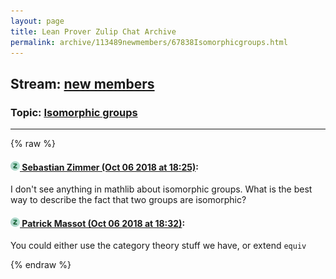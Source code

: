 ```yaml
---
layout: page
title: Lean Prover Zulip Chat Archive 
permalink: archive/113489newmembers/67838Isomorphicgroups.html
---
```


## Stream: [new members](index.html)
### Topic: [Isomorphic groups](67838Isomorphicgroups.html)

---


{% raw %}
#### [![Click to go to Zulip](../../assets/img/zulip2.png) Sebastian Zimmer (Oct 06 2018 at 18:25)](https://leanprover.zulipchat.com/#narrow/stream/113489-new%20members/topic/Isomorphic%20groups/near/135317522):
I don't see anything in mathlib about isomorphic groups. What is the best way to describe the fact that two groups are isomorphic?

#### [![Click to go to Zulip](../../assets/img/zulip2.png) Patrick Massot (Oct 06 2018 at 18:32)](https://leanprover.zulipchat.com/#narrow/stream/113489-new%20members/topic/Isomorphic%20groups/near/135317741):
You could either use the category theory stuff we have, or extend `equiv`


{% endraw %}

